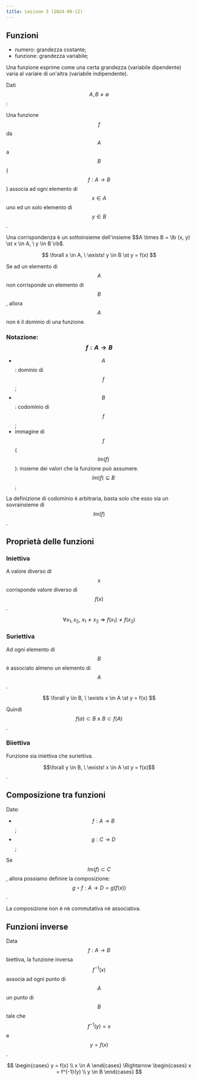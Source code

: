 ```yaml
---
title: Lezione 3 (2024-09-12)
---
```


## Funzioni

- numero: grandezza costante;
- funzione: grandezza variabile;

Una funzione esprime come una certa grandezza (variabile dipendente) varia al
variare di un'altra (variabile indipendente).

Dati $$A, B \neq \emptyset$$:

Una funzione $$f$$ da $$A$$ a $$B$$ ($$f: A \to B$$) associa ad ogni elemento di
$$x \in A$$ uno ed un solo elemento di $$y \in B$$.

Una corrispondenza è un sottoinsieme dell'insieme
$$A \times B = \lb (x, y) \st x \in A, \ y \in B \rb$.

$$
\forall x \in A, \ \exists! y \in B \st y = f(x)
$$

Se ad un elemento di $$A$$ non corrisponde un elemento di $$B$$, allora $$A$$
non è il dominio di una funzione.

### Notazione: $$f: A \to B$$

- $$A$$: dominio di $$f$$;
- $$B$$: codominio di $$f$$;
- immagine di $$f$$ ($$Im(f)$$): insieme dei valori che la funzione può
  assumere. $$Im(f) \subseteq B$$;

La definizione di codominio è arbitraria, basta solo che esso sia un
sovrainsieme di $$Im(f)$$.

## Proprietà delle funzioni

### Iniettiva

A valore diverso di $$x$$ corrisponde valore diverso di $$f(x)$$.

$$
\forall x_{1}, x_{2}, \ x_{1} \neq x_{2} \Rightarrow f(x_{1}) \neq f(x_{2})
$$

### Suriettiva

Ad ogni elemento di $$B$$ è associato almeno un elemento di $$A$$.

$$
\forall y \in B, \ \exists x \in A \st y = f(x)
$$

Quindi $$f(a) \subset B \land B \subset f(A)$$.

### Biiettiva

Funzione sia iniettiva che suriettiva.

$$\forall y \in B, \ \exists! x \in A \st y = f(x)$$.

## Composizione tra funzioni

Date:

- $$f: A \to B$$;
- $$g: C \to D$$;

Se $$Im(f) \subset C$$, allora possiamo definire la composizione:
$$g \circ f: A \to D = g(f(x))$$.

La composizione non è nè commutativa nè associativa.

## Funzioni inverse

Data $$f: A \to B$$ biettiva, la funzione inversa $$f^{-1}(x)$$ associa ad ogni
punto di $$A$$ un punto di $$B$$ tale che $$f^{-1}(y) = x$$ e $$y = f(x)$$.

$$
\begin{cases}
y = f(x) \\
x \in A
\end{cases}
\Rightarrow
\begin{cases}
x = f^{-1}(y) \\
y \in B
\end{cases}
$$

